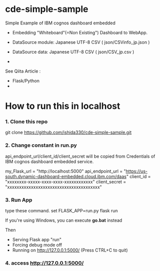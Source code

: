 # cde-simple-sample
Simple Example of IBM cognos dashboard embedded

- Embedding "Whiteboard"(=Non Existing") Dashboard to WebApp.
- DataSource module: Japanese UTF-8 CSV ( json/CSVinfo_jp.json )
- DataSource data: Japanese UTF-8 CSV ( json/CSV_jp.csv )
 
- 


See Qiita Article :

- Flask/Python
- 

# How to run this in localhost
### 1. Clone this repo
git clone https://github.com/ishida330/cde-simple-sample.git
### 2. Change constant in run.py
api_endpoint_url/client_id/client_secret will be copied from Credentials of IBM cognos dashboard embedded service.

my_Flask_url = "http://localhost:5000"
api_endpoint_url = "https://us-south.dynamic-dashboard-embedded.cloud.ibm.com/daas"
client_id = "xxxxxxxx-xxxxx-xxxx-xxxx-xxxxxxxxxxxx"
client_secret = "xxxxxxxxxxxxxxxxxxxxxxxxxxxxxxxxxxxxxxx"

### 3. Run App
type these command. 
set FLASK_APP=run.py
flask run

If you're using Windows, you can execute **go.bat** instead

Then 
 * Serving Flask app "run"
 * Forcing debug mode off
 * Running on http://127.0.0.1:5000/ (Press CTRL+C to quit)
 
 ### 4. access http://127.0.0.1:5000/
 
